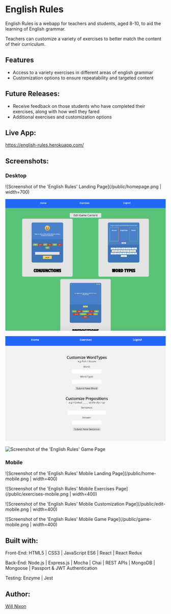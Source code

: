 English Rules
=================
English Rules is a webapp for teachers and students, aged 8-10, to aid the learning of English grammar.

Teachers can customize a variety of exercises to better match the content of their curriculum.



Features
--------

* Access to a variety exercises in different areas of english grammar
* Customization options to ensure repeatability and targeted content



Future Releases:
---------------

* Receive feedback on those students who have completed their exercises, along with how well they fared
* Additional exercises and customization options



Live App:
---------

https://english-rules.herokuapp.com/



Screenshots:
-----------

### Desktop
![Screenshot of the 'English Rules' Landing Page](/public/homepage.png | width=700)

![Screenshot of the 'English Rules' Exercises Page](/public/exercisespage.png)

![Screenshot of the 'English Rules' Customization Page](/public/editpage.png)

![Screenshot of the 'English Rules' Game Page](/public/landingpage1.png)


### Mobile
![Screenshot of the 'English Rules' Mobile Landing Page](/public/home-mobile.png | width=400)

![Screenshot of the 'English Rules' Mobile Exercises Page](/public/exercises-mobile.png | width=400)

![Screenshot of the 'English Rules' Mobile Customization Page](/public/edit-mobile.png | width=400)

![Screenshot of the 'English Rules' Mobile Game Page](/public/game-mobile.png | width=400)



Built with:
-----------

Front-End: HTML5 | CSS3 | JavaScript ES6 | React | React Redux

Back-End: Node.js | Express.js | Mocha | Chai | REST APIs | MongoDB | Mongoose | Passport & JWT Authentication

Testing: Enzyme | Jest



Author:
------

[Will Nixon](https://www.willnixon.tech)
